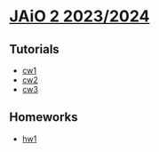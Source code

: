 # [JAiO 2 2023/2024](https://lclem.github.io/JAiO2-2023.github.io)

## Tutorials
* [cw1](https://lclem.github.io/JAiO2-2023.github.io/tutorials/cw1.pdf)
* [cw2](https://lclem.github.io/JAiO2-2023.github.io/tutorials/cw2.pdf)
* [cw3](https://lclem.github.io/JAiO2-2023.github.io/tutorials/cw3.pdf)
  
## Homeworks
* [hw1](https://lclem.github.io/JAiO2-2023.github.io/homeworks/hw1.pdf)